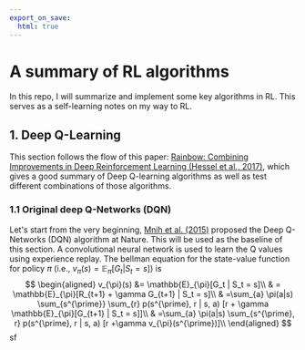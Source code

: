 ```yaml
---
export_on_save:
  html: true
---
```

# A summary of RL algorithms
In this repo, I will summarize and implement some key algorithms in RL. This serves as a self-learning notes on my way to RL.

## 1. Deep Q-Learning

This section follows the flow of this paper: [Rainbow: Combining Improvements in Deep Reinforcement Learning (Hessel et al., 2017)](https://arxiv.org/pdf/1710.02298.pdf), which gives a good summary of Deep Q-learning algorithms as well as test different combinations of those algorithms.

### 1.1 Original deep Q-Networks (DQN)

Let's start from the very beginning, [Mnih et al. (2015)](https://storage.googleapis.com/deepmind-data/assets/papers/DeepMindNature14236Paper.pdf) proposed the Deep Q-Networks (DQN) algorithm at Nature. This will be used as the baseline of this section. A convolutional neural network is used to learn the Q values using experience replay. The bellman equation for the state-value function for policy $\pi$ (i.e., $v_{\pi}(s) = \mathbb{E}_{\pi}[G_t | S_t = s]$) is
$$
\begin{aligned}
v_{\pi}(s) &= \mathbb{E}_{\pi}[G_t | S_t = s]\\
& = \mathbb{E}_{\pi}[R_{t+1} + \gamma G_{t+1} | S_t = s]\\
& =\sum_{a} \pi(a|s) \sum_{s^{\prime}} \sum_{r} p(s^{\prime}, r | s, a) [r + \gamma \mathbb{E}_{\pi}[G_{t+1} | S_t = s]]\\
& =\sum_{a} \pi(a|s) \sum_{s^{\prime}, r} p(s^{\prime}, r | s, a) [r +\gamma v_{\pi}(s^{\prime})]\\
\end{aligned}
$$
sf
